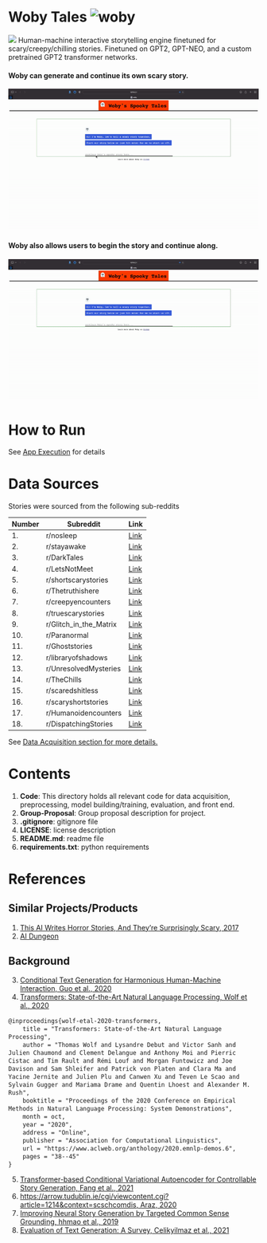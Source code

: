 # Woby Tales ![woby](https://emojipedia-us.s3.amazonaws.com/source/skype/289/ghost_1f47b.png)
<img src="https://emojipedia-us.s3.amazonaws.com/source/skype/289/ghost_1f47b.png" width="48">
Human-machine interactive storytelling engine finetuned for scary/creepy/chilling stories. Finetuned on GPT2, GPT-NEO, and a custom pretrained GPT2 transformer networks.

#### Woby can generate and continue its own scary story.
![woby_only](https://github.com/justjoshtings/Final-Project-Group4/blob/main/Code/results/woby_only.gif)

#### Woby also allows users to begin the story and continue along.
![woby_human](https://github.com/justjoshtings/Final-Project-Group4/blob/main/Code/results/woby_human.gif)

# How to Run
See [App Execution](https://github.com/justjoshtings/Final-Project-Group4/blob/main/Code/README.md#app-execution) for details

# Data Sources
Stories were sourced from the following sub-reddits

Number | Subreddit | Link 
| --- | --- | --- |
| 1. | r/nosleep | [Link](https://www.reddit.com/r/nosleep/) | 
| 2. | r/stayawake | [Link](https://www.reddit.com/r/stayawake/) | 
| 3. | r/DarkTales | [Link](https://www.reddit.com/r/DarkTales/) | 
| 4. | r/LetsNotMeet | [Link](https://www.reddit.com/r/LetsNotMeet/) | 
| 5. | r/shortscarystories | [Link](https://www.reddit.com/r/shortscarystories/) | 
| 6. | r/Thetruthishere | [Link](https://www.reddit.com/r/Thetruthishere/) | 
| 7. | r/creepyencounters | [Link](https://www.reddit.com/r/creepyencounters/) | 
| 8. | r/truescarystories | [Link](https://www.reddit.com/r/TrueScaryStories/) | 
| 9. | r/Glitch_in_the_Matrix | [Link](https://www.reddit.com/r/Glitch_in_the_Matrix/) | 
| 10. | r/Paranormal | [Link](https://www.reddit.com/r/Paranormal/) | 
| 11. | r/Ghoststories | [Link](https://www.reddit.com/r/Ghoststories/) | 
| 12. | r/libraryofshadows | [Link](https://www.reddit.com/r/libraryofshadows/) | 
| 13. | r/UnresolvedMysteries | [Link](https://www.reddit.com/r/UnresolvedMysteries/) | 
| 14. | r/TheChills | [Link](https://www.reddit.com/r/TheChills/) | 
| 15. | r/scaredshitless | [Link](https://www.reddit.com/r/scaredshitless/) | 
| 16. | r/scaryshortstories | [Link](https://www.reddit.com/r/scaryshortstories/) | 
| 17. | r/Humanoidencounters | [Link](https://www.reddit.com/r/Humanoidencounters/) | 
| 18. | r/DispatchingStories | [Link](https://www.reddit.com/r/DispatchingStories/) | 

See [Data Acquisition section for more details.](https://github.com/justjoshtings/Final-Project-Group4/blob/main/Code/README.md#data-acquisition)

# Contents
1. **Code**: This directory holds all relevant code for data acquisition, preprocessing, model building/training, evaluation, and front end.
2. **Group-Proposal**: Group proposal description for project.
3. **.gitignore**: gitignore file
4. **LICENSE**: license description
5. **README.md**: readme file
6. **requirements.txt**: python requirements

# References

## Similar Projects/Products
1. [This AI Writes Horror Stories, And They’re Surprisingly Scary, 2017](https://www.fastcompany.com/90148966/this-ai-writes-horror-stories-and-theyre-surprisingly-scary)
2. [AI Dungeon](https://play.aidungeon.io/main/home)

## Background
3. [Conditional Text Generation for Harmonious Human-Machine Interaction, Guo et al., 2020](https://arxiv.org/pdf/1909.03409.pdf)
4. [Transformers: State-of-the-Art Natural Language Processing, Wolf et al., 2020](https://aclanthology.org/2020.emnlp-demos.6/)
```
@inproceedings{wolf-etal-2020-transformers,
    title = "Transformers: State-of-the-Art Natural Language Processing",
    author = "Thomas Wolf and Lysandre Debut and Victor Sanh and Julien Chaumond and Clement Delangue and Anthony Moi and Pierric Cistac and Tim Rault and Rémi Louf and Morgan Funtowicz and Joe Davison and Sam Shleifer and Patrick von Platen and Clara Ma and Yacine Jernite and Julien Plu and Canwen Xu and Teven Le Scao and Sylvain Gugger and Mariama Drame and Quentin Lhoest and Alexander M. Rush",
    booktitle = "Proceedings of the 2020 Conference on Empirical Methods in Natural Language Processing: System Demonstrations",
    month = oct,
    year = "2020",
    address = "Online",
    publisher = "Association for Computational Linguistics",
    url = "https://www.aclweb.org/anthology/2020.emnlp-demos.6",
    pages = "38--45"
}
```
5. [Transformer-based Conditional Variational Autoencoder for Controllable Story Generation, Fang et al., 2021](https://arxiv.org/pdf/2101.00828.pdf)
6. [https://arrow.tudublin.ie/cgi/viewcontent.cgi?article=1214&context=scschcomdis, Araz, 2020](https://arrow.tudublin.ie/cgi/viewcontent.cgi?article=1214&context=scschcomdis)
7. [ Improving Neural Story Generation by Targeted Common Sense Grounding, hhmao et al., 2019](https://aclanthology.org/D19-1615.pdf)
8. [Evaluation of Text Generation: A Survey, Celikyilmaz et al., 2021](https://arxiv.org/pdf/2006.14799.pdf)
